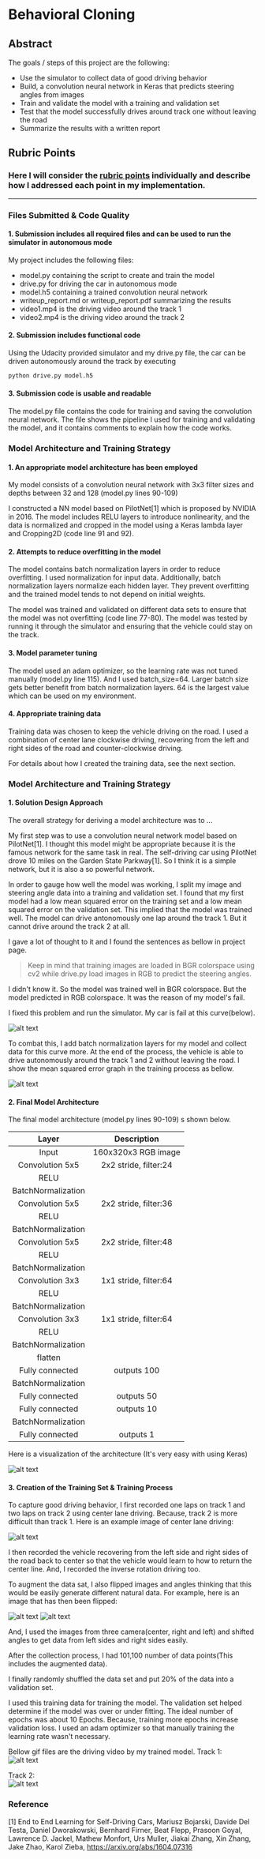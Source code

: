 # **Behavioral Cloning** 

## Abstract
The goals / steps of this project are the following:
* Use the simulator to collect data of good driving behavior
* Build, a convolution neural network in Keras that predicts steering angles from images
* Train and validate the model with a training and validation set
* Test that the model successfully drives around track one without leaving the road
* Summarize the results with a written report


[//]: # (Image References)

[model]: ./imgs/model.png "Model visualization"
[difficult]: ./imgs/difficult.png "difficult curve"
[mse]: ./imgs/mse.png "mse"
[center]: ./imgs/center.png "center image"
[flip]: ./imgs/flip.png "flipped image"
[origin]: ./imgs/center.png "original Image"
[video1]: ./imgs/video1.gif "video1"
[video2]: ./imgs/video2.gif "video2"



## Rubric Points
### Here I will consider the [rubric points](https://review.udacity.com/#!/rubrics/432/view) individually and describe how I addressed each point in my implementation.  

---
### Files Submitted & Code Quality

#### 1. Submission includes all required files and can be used to run the simulator in autonomous mode

My project includes the following files:
* model.py containing the script to create and train the model
* drive.py for driving the car in autonomous mode
* model.h5 containing a trained convolution neural network 
* writeup_report.md or writeup_report.pdf summarizing the results
* video1.mp4 is the driving video around the track 1
* video2.mp4 is the driving video around the track 2

#### 2. Submission includes functional code
Using the Udacity provided simulator and my drive.py file, the car can be driven autonomously around the track by executing 
```sh
python drive.py model.h5
```

#### 3. Submission code is usable and readable

The model.py file contains the code for training and saving the convolution neural network. The file shows the pipeline I used for training and validating the model, and it contains comments to explain how the code works.

### Model Architecture and Training Strategy

#### 1. An appropriate model architecture has been employed

My model consists of a convolution neural network with 3x3 filter sizes and depths between 32 and 128 (model.py lines 90-109) 

I constructed a NN model based on PilotNet[1] which is proposed by NVIDIA in 2016.
The model includes RELU layers to introduce nonlinearity, and the data is normalized and cropped in the model using a Keras lambda layer and Cropping2D (code line 91 and 92). 


#### 2. Attempts to reduce overfitting in the model

The model contains batch normalization layers in order to reduce overfitting. I used normalization for input data. Additionally, batch normalization layers normalize each hidden layer.
They prevent overfitting and the trained model tends to not depend on initial weights.

The model was trained and validated on different data sets to ensure that the model was not overfitting (code line 77-80). The model was tested by running it through the simulator and ensuring that the vehicle could stay on the track.

#### 3. Model parameter tuning

The model used an adam optimizer, so the learning rate was not tuned manually (model.py line 115).
And I used batch_size=64. Larger batch size gets better benefit from batch normalization layers. 64 is the largest value which can be used on my environment.

#### 4. Appropriate training data

Training data was chosen to keep the vehicle driving on the road. I used a combination of center lane clockwise driving, recovering from the left and right sides of the road and counter-clockwise driving.

For details about how I created the training data, see the next section. 

### Model Architecture and Training Strategy

#### 1. Solution Design Approach

The overall strategy for deriving a model architecture was to ...

My first step was to use a convolution neural network model based on PilotNet[1]. I thought this model might be appropriate because it is the famous network for the same task in real.
The self-driving car using PilotNet drove 10 miles on the Garden State Parkway[1]. So I think it is a simple network, but it is also a so powerful network.

In order to gauge how well the model was working, I split my image and steering angle data into a training and validation set. I found that my first model had a low mean squared error on the training set and a low mean squared error on the validation set. This implied that the model was trained well. The model can drive antonomously one lap around the track 1. But it cannot drive around the track 2 at all.

I gave a lot of thought to it and I found the sentences as bellow in project page.
> Keep in mind that training images are loaded in BGR colorspace using cv2 while drive.py load images in RGB to predict the steering angles.

I didn't know it. So the model was trained well in BGR colorspace. But the model predicted in RGB colorspace. It was the reason of my model's fail.

I fixed this problem and run the simulator. My car is fail at this curve(below).

![alt text][difficult]

To combat this, I add batch normalization layers for my model and collect data for this curve more.
At the end of the process, the vehicle is able to drive autonomously around the track 1 and 2 without leaving the road.
I show the mean squared error graph in the training process as bellow.

![alt text][mse]


#### 2. Final Model Architecture

The final model architecture (model.py lines 90-109) s shown below.

| Layer         		|     Description	        					| 
|:---------------------:|:---------------------------------------------:| 
| Input         		| 160x320x3 RGB image   							| 
| Convolution 5x5     	| 2x2 stride, filter:24 	|
| RELU					|												|
|BatchNormalization||
| Convolution 5x5     	| 2x2 stride, filter:36 	|
| RELU					|												|
|BatchNormalization||
| Convolution 5x5     	| 2x2 stride, filter:48 	|
| RELU					|												|
|BatchNormalization||
| Convolution 3x3     	| 1x1 stride, filter:64 	|
| RELU					|												|
|BatchNormalization||
| Convolution 3x3     	| 1x1 stride, filter:64 	|
| RELU					|												|
|BatchNormalization||
| flatten| |
| Fully connected		|  outputs 100       									|
|BatchNormalization||
| Fully connected		|  outputs 50       									|
| Fully connected		|  outputs 10       									|
|BatchNormalization||
| Fully connected		|  outputs 1       									|

Here is a visualization of the architecture (It's very easy with using Keras)

![alt text][model]

#### 3. Creation of the Training Set & Training Process

To capture good driving behavior, I first recorded one laps on track 1 and two laps on track 2 using center lane driving. Because, track 2 is more difficult than track 1. Here is an example image of center lane driving:

![alt text][center]

I then recorded the vehicle recovering from the left side and right sides of the road back to center so that the vehicle would learn to how to return the center line.
And, I recorded the inverse rotation driving too.

To augment the data sat, I also flipped images and angles thinking that this would be easily generate different natural data. For example, here is an image that has then been flipped:

![alt text][origin]
![alt text][flip]

And, I used the images from three camera(center, right and left) and shifted angles to get data from left sides and right sides easily.

After the collection process, I had 101,100 number of data points(This includes the augmented data). 

I finally randomly shuffled the data set and put 20% of the data into a validation set. 

I used this training data for training the model. The validation set helped determine if the model was over or under fitting. The ideal number of epochs was about 10 Epochs. Because, training more epochs increase validation loss. I used an adam optimizer so that manually training the learning rate wasn't necessary.


Bellow gif files are the driving video by my trained model.
Track 1:   
![alt text][video1]

Track 2:  
![alt text][video2]

### Reference
[1] End to End Learning for Self-Driving Cars,
Mariusz Bojarski, Davide Del Testa, Daniel Dworakowski, Bernhard Firner, Beat Flepp, Prasoon Goyal, Lawrence D. Jackel, Mathew Monfort, Urs Muller, Jiakai Zhang, Xin Zhang, Jake Zhao, Karol Zieba, https://arxiv.org/abs/1604.07316

